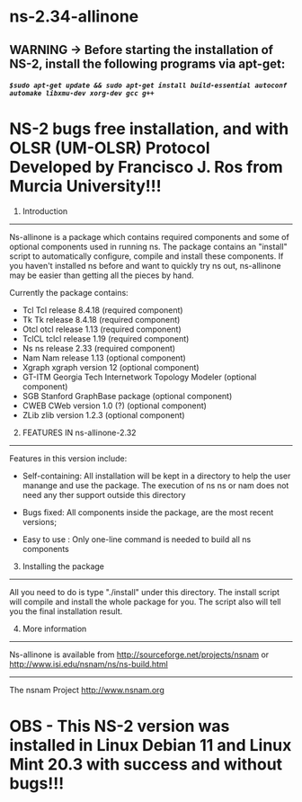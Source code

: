 # ns-2.34-allinone
## WARNING -> Before starting the installation of NS-2, install the following programs via apt-get:
##### ```$sudo apt-get update && sudo apt-get install build-essential autoconf automake libxmu-dev xorg-dev gcc g++```

# NS-2 bugs free installation, and with OLSR (UM-OLSR) Protocol Developed by Francisco J. Ros from Murcia University!!!

1. Introduction
----------------

Ns-allinone is a package which contains required components and some of
optional components used in running ns. The package contains an
"install" script to automatically configure, compile and install these
components. If you haven't installed ns before and want to quickly try
ns out, ns-allinone may be easier than getting all the pieces by hand.
 
Currently the package contains:
  
- Tcl       Tcl release 8.4.18    (required component)
- Tk        Tk release 8.4.18     (required component)
- Otcl      otcl release 1.13    (required component)
- TclCL     tclcl release 1.19  (required component)
- Ns        ns release 2.33    (required component)
- Nam       Nam release 1.13       (optional component)
- Xgraph    xgraph version 12     (optional component)
- GT-ITM    Georgia Tech Internetwork
            Topology Modeler      (optional component)
- SGB       Stanford GraphBase
            package               (optional component)
- CWEB      CWeb version 1.0 (?)  (optional component)
- ZLib      zlib version 1.2.3    (optional component) 

2. FEATURES IN ns-allinone-2.32
-------------------------------

Features in this version include:
 
- Self-containing: All installation will be kept in a directory to help
		   the user manange and use the package. The execution of ns
		   ns or nam does not need any ther support outside
		   this directory

- Bugs fixed:      All components inside the package, are the most recent 
                   versions;

- Easy to use :    Only one-line command is needed to build all ns
		   components

3. Installing the package
--------------------------

All you need to do is type "./install" under this directory. The install
script will compile and install the whole package for you. The script also
will tell you the final installation result.


4. More information
--------------------

Ns-allinone is available from
<http://sourceforge.net/projects/nsnam>
or
<http://www.isi.edu/nsnam/ns/ns-build.html>

-----------------------------
The nsnam Project
http://www.nsnam.org

# OBS - This NS-2 version was installed in Linux Debian 11 and Linux Mint 20.3 with success and without bugs!!!
